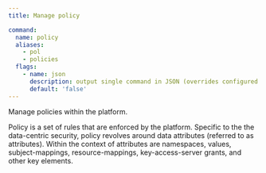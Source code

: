 ```yaml
---
title: Manage policy

command:
  name: policy
  aliases:
    - pol
    - policies
  flags:
    - name: json
      description: output single command in JSON (overrides configured output format)
      default: 'false'
---
```


Manage policies within the platform.

Policy is a set of rules that are enforced by the platform. Specific to the the data-centric
security, policy revolves around data attributes (referred to as attributes). Within the context
of attributes are namespaces, values, subject-mappings, resource-mappings, key-access-server grants,
and other key elements.
